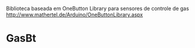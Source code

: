Biblioteca baseada em OneButton Library para sensores de controle de gas
http://www.mathertel.de/Arduino/OneButtonLibrary.aspx
# GasBt
